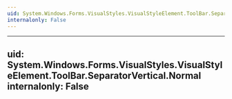 ```yaml
---
uid: System.Windows.Forms.VisualStyles.VisualStyleElement.ToolBar.SeparatorVertical
internalonly: False
---
```


---
uid: System.Windows.Forms.VisualStyles.VisualStyleElement.ToolBar.SeparatorVertical.Normal
internalonly: False
---
